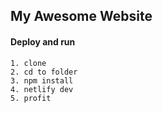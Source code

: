 ## My Awesome Website

#### Deploy and run

```
1. clone
2. cd to folder
3. npm install
4. netlify dev
5. profit
```